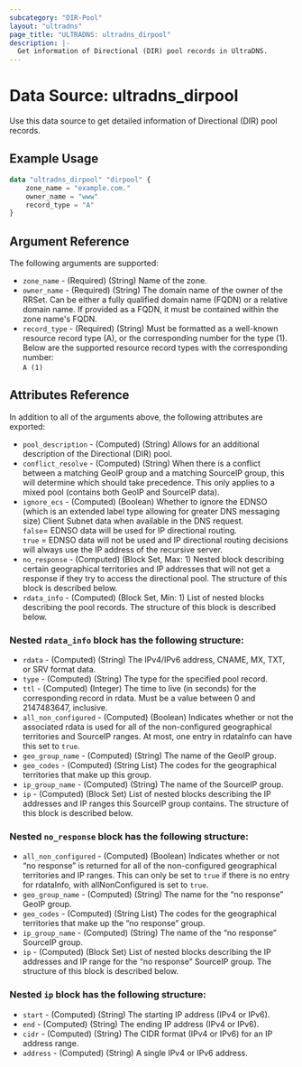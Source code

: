 ```yaml
---
subcategory: "DIR-Pool"
layout: "ultradns"
page_title: "ULTRADNS: ultradns_dirpool"
description: |-
  Get information of Directional (DIR) pool records in UltraDNS.
---
```


# Data Source: ultradns_dirpool

Use this data source to get detailed information of Directional (DIR) pool records.

## Example Usage

```terraform
data "ultradns_dirpool" "dirpool" {
    zone_name = "example.com."
    owner_name = "www"
    record_type = "A"
}
```


## Argument Reference

The following arguments are supported:

* `zone_name` - (Required) (String) Name of the zone.
* `owner_name` - (Required) (String) The domain name of the owner of the RRSet. Can be either a fully qualified domain name (FQDN) or a relative domain name. If provided as a FQDN, it must be contained within the zone name's FQDN.
* `record_type` - (Required) (String) Must be formatted as a well-known resource record type (A), or the corresponding number for the type (1).<br/>
Below are the supported resource record types with the corresponding number:<br/>
`A (1)`


## Attributes Reference

In addition to all of the arguments above, the following attributes are exported:

* `pool_description` - (Computed) (String) Allows for an additional description of the Directional (DIR) pool.
* `conflict_resolve` - (Computed) (String) When there is a conflict between a matching GeoIP group and a matching SourceIP group, this will determine which should take precedence. This only applies to a mixed pool (contains both GeoIP and SourceIP data).
* `ignore_ecs` - (Computed) (Boolean) Whether to ignore the EDNSO (which is an extended label type allowing for greater DNS messaging size) Client Subnet data when available in the DNS request.</br>
`false`= EDNSO data will be used for IP directional routing.</br>
`true` = EDNSO data will not be used and IP directional routing decisions will always use the IP address of the recursive server.
* `no_response` - (Computed) (Block Set, Max: 1) Nested block describing certain geographical territories and IP addresses that will not get a response if they try to access the directional pool. The structure of this block is described below.
* `rdata_info` - (Computed) (Block Set, Min: 1) List of nested blocks describing the pool records. The structure of this block is described below.

### Nested `rdata_info` block has the following structure:

* `rdata` - (Computed) (String) The IPv4/IPv6 address, CNAME, MX, TXT, or SRV format data.
* `type` - (Computed) (String) The type for the specified pool record.
* `ttl` - (Computed) (Integer) The time to live (in seconds) for the corresponding record in rdata. Must be a value between 0 and 2147483647, inclusive.
* `all_non_configured` - (Computed) (Boolean) Indicates whether or not the associated rdata is used for all of the non-configured geographical territories and SourceIP ranges. At most, one entry in rdataInfo can have this set to `true`.
* `geo_group_name` - (Computed) (String) The name of the GeoIP group.
* `geo_codes` - (Computed) (String List) The codes for the geographical territories that make up this group.
* `ip_group_name` - (Computed) (String) The name of the SourceIP group.
* `ip` - (Computed) (Block Set) List of nested blocks describing the IP addresses and IP ranges this SourceIP group contains. The structure of this block is described below.

### Nested `no_response` block has the following structure:

* `all_non_configured` - (Computed) (Boolean) Indicates whether or not “no response” is returned for all of the non-configured geographical territories and IP ranges. This can only be set to `true` if there is no entry for rdataInfo, with allNonConfigured is set to `true`.
* `geo_group_name` - (Computed) (String) The name for the “no response” GeoIP group.
* `geo_codes` - (Computed) (String List) The codes for the geographical territories that make up the “no response” group.
* `ip_group_name` - (Computed) (String) The name of the “no response” SourceIP group.
* `ip` - (Computed) (Block Set) List of nested blocks describing the IP addresses and IP range for the “no response” SourceIP group. The structure of this block is described below.

### Nested `ip` block has the following structure:

* `start` - (Computed) (String) The starting IP address (IPv4 or IPv6).
* `end` - (Computed) (String) The ending IP address (IPv4 or IPv6).
* `cidr` - (Computed) (String) The CIDR format (IPv4 or IPv6) for an IP address range. 
* `address` - (Computed) (String) A single IPv4 or IPv6 address.
